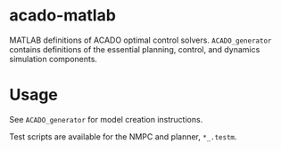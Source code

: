 # acado-matlab

MATLAB definitions of ACADO optimal control solvers. `ACADO_generator` contains
definitions of the essential planning, control, and dynamics simulation components.

# Usage

See `ACADO_generator` for model creation instructions.

Test scripts are available for the NMPC and planner, `*_.testm`.